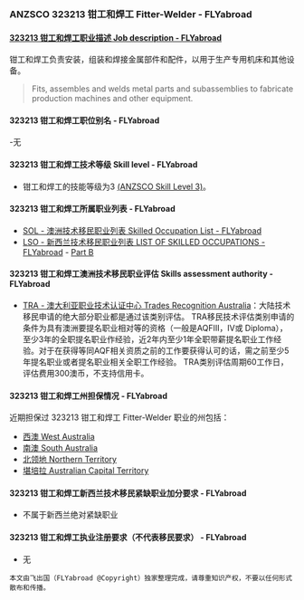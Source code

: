 ### ANZSCO 323213 钳工和焊工 Fitter-Welder - FLYabroad ###

####  [323213 钳工和焊工职业描述 Job description - FLYabroad](http://www.flyabroadvisa.com/anzsco/3232.html#323213)

钳工和焊工负责安装，组装和焊接金属部件和配件，以用于生产专用机床和其他设备。

> Fits, assembles and welds metal parts and subassemblies to fabricate production machines and other equipment.

#### 323213 钳工和焊工职位别名 - FLYabroad
 
-无

#### 323213 钳工和焊工技术等级 Skill level - FLYabroad

- 钳工和焊工的技能等级为3 [(ANZSCO Skill Level 3)](http://www.flyabroadvisa.com/anzsco/)。

#### 323213 钳工和焊工所属职业列表 - FLYabroad

- [SOL - 澳洲技术移民职业列表 Skilled Occupation List - FLYabroad](http://www.flyabroadvisa.com/sol/)
- [LSO - 新西兰技术移民职业列表 LIST OF SKILLED OCCUPATIONS - FLYabroad](http://nz.flyabroadvisa.com/lso/) - [Part B](partb)

#### 323213 钳工和焊工澳洲技术移民职业评估 Skills assessment authority - FLYabroad

- [TRA - 澳大利亚职业技术认证中心 Trades Recognition Australia](http://www.flyabroadvisa.com/ass/tra.html)：大陆技术移民申请的绝大部分职业都是通过该类别评估。
TRA移民技术评估类别申请的条件为具有澳洲要提名职业相对等的资格（一般是AQFIII，IV或 Diploma），至少3年的全职提名职业作经验，近2年内至少1年全职带薪提名职业工作经验。对于在获得等同AQF相关资质之前的工作要获得认可的话，需之前至少5年提名职业或者提名职业相关全职工作经验。
TRA类别评估周期60工作日，评估费用300澳币，不支持信用卡。

#### 323213 钳工和焊工州担保情况 - FLYabroad

近期担保过 323213 钳工和焊工 Fitter-Welder 职业的州包括：

- [西澳 West Australia](http://www.flyabroadvisa.com/zdb/wa.html)
- [南澳 South Australia](http://www.flyabroadvisa.com/zdb/sa.html)
- [北领地 Northern Territory](http://www.flyabroadvisa.com/zdb/nt.html)
- [堪培拉 Australian Capital Territory](http://www.flyabroadvisa.com/zdb/act.html)

#### 323213 钳工和焊工新西兰技术移民紧缺职业加分要求 - FLYabroad

- 不属于新西兰绝对紧缺职业

#### 323213 钳工和焊工执业注册要求（不代表移民要求） - FLYabroad

- 无

`本文由飞出国（FLYabroad @Copyright）独家整理完成，请尊重知识产权，不要以任何形式散布和传播。`